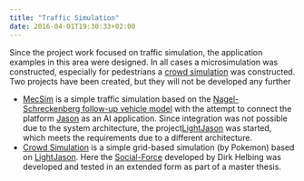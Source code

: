 ```yaml
---
title: "Traffic Simulation"
date: 2016-04-01T19:30:33+02:00
---
```

Since the project work focused on traffic simulation, the application examples in this area were designed. In all cases a microsimulation was constructed, especially for pedestrians a [crowd simulation](https://en.wikipedia.org/wiki/Crowd_simulation) was constructed. Two projects have been created, but they will not be developed any further

* [MecSim](https://github.com/flashpixx/MecSim.outdated) is a simple traffic simulation based on the [Nagel-Schreckenberg follow-up vehicle model](https://en.wikipedia.org/wiki/Nagel%E2%80%93Schreckenberg_model) with the attempt to connect the platform [Jason](http://jason.sourceforge.net/) as an AI application. Since integration was not possible due to the system architecture, the project[LightJason](http://lightjason.org) was started, which meets the requirements due to a different architecture.
* [Crowd Simulation](https://github.com/flashpixx/RoutingSimulation.outdated) is a simple grid-based simulation (by Pokemon) based on [LightJason](http://lightjason.org). Here the [Social-Force](https://en.wikipedia.org/wiki/Social_force_model) developed by Dirk Helbing was developed and tested in an extended form as part of a master thesis.
